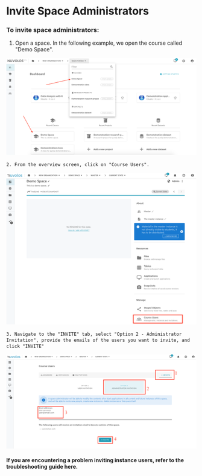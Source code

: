 # Invite Space Administrators

### To invite space administrators:

1. Open a space. In the following example, we open the course called "Demo Space".

![](../../.gitbook/assets/screen-shot-2020-03-19-at-1.02.10-pm.png)

    2. From the overview screen, click on "Course Users".

![](../../.gitbook/assets/screen-shot-2020-11-17-at-10.40.13-am.png)

    3. Navigate to the "INVITE" tab, select "Option 2 - Administrator Invitation", provide the emails of the users you want to invite, and click "INVITE"

![](../../.gitbook/assets/screen-shot-2020-11-17-at-11.16.58-am.png)



#### If you are encountering a problem inviting instance users, refer to the troubleshooting guide here. 

